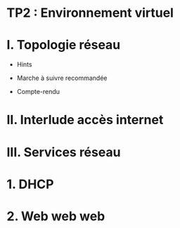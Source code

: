 # TP2 : Environnement virtuel #

# I. Topologie réseau #

* Hints

* Marche à suivre recommandée

* Compte-rendu

# II. Interlude accès internet #

# III. Services réseau #

# 1. DHCP #

# 2. Web web web #